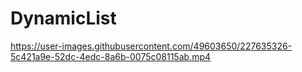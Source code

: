 # DynamicList

https://user-images.githubusercontent.com/49603650/227635326-5c421a9e-52dc-4edc-8a6b-0075c08115ab.mp4


